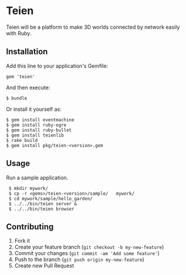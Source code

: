 # Teien

Teien will be a platform to make 3D worlds connected by network easily with Ruby.

## Installation

Add this line to your application's Gemfile:

    gem 'teien'

And then execute:

    $ bundle

Or install it yourself as:

    $ gem install eventmachine 
    $ gem install ruby-ogre 
    $ gem install ruby-bullet 
    $ gem install teienlib 
    $ rake build 
    $ gem install pkg/teien-<version>.gem 

## Usage

Run a sample application.

     $ mkdir mywork/ 
     $ cp -r <gems>/teien-<version>/sample/   mywork/
     $ cd mywork/sample/hello_garden/
     $ ../../bin/teien server &
     $ ../../bin/teien browser 

## Contributing

1. Fork it
2. Create your feature branch (`git checkout -b my-new-feature`)
3. Commit your changes (`git commit -am 'Add some feature'`)
4. Push to the branch (`git push origin my-new-feature`)
5. Create new Pull Request
